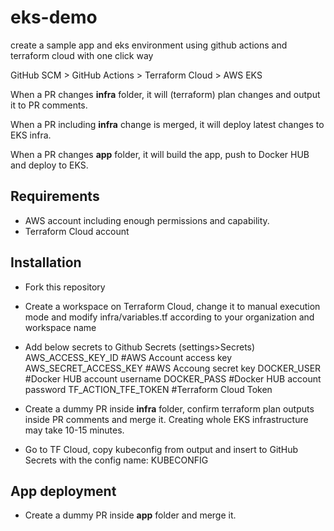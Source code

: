 # eks-demo
create a sample app and eks environment using github actions and terraform cloud with one click way

GitHub SCM > GitHub Actions > Terraform Cloud > AWS EKS

When a PR changes **infra** folder, it will (terraform) plan changes and output it to PR comments.

When a PR including **infra** change is merged, it will deploy latest changes to EKS infra.

When a PR changes **app** folder, it will build the app, push to Docker HUB and deploy to EKS.

## Requirements
- AWS account including enough permissions and capability.
- Terraform Cloud account

## Installation

- Fork this repository

- Create a workspace on Terraform Cloud, change it to manual execution mode and modify infra/variables.tf according to your organization and workspace name

- Add below secrets to Github Secrets (settings>Secrets)
 AWS_ACCESS_KEY_ID      #AWS Account access key
 AWS_SECRET_ACCESS_KEY  #AWS Accoung secret key
 DOCKER_USER            #Docker HUB account username
 DOCKER_PASS            #Docker HUB account password
 TF_ACTION_TFE_TOKEN    #Terraform Cloud Token

- Create a dummy PR inside **infra** folder, confirm terraform plan outputs inside PR comments and merge it. Creating whole EKS infrastructure may take 10-15 minutes.

- Go to TF Cloud, copy kubeconfig from output and insert to GitHub Secrets with the config name: KUBECONFIG

## App deployment
- Create a dummy PR inside **app** folder and merge it.



